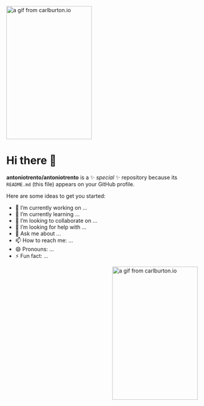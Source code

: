 <img style= "align: right; width: 225px; height: 351px; padding-top: 1em"  src="https://media.giphy.com/media/3oEduLJSDb3sGT7PQA/source.gif" alt="a gif from carlburton.io" />

# Hi there 👋

**antoniotrento/antoniotrento** is a ✨ _special_ ✨ repository because its `README.md` (this file) appears on your GitHub profile.

Here are some ideas to get you started:

- 🔭 I’m currently working on ...
- 🌱 I’m currently learning ...
- 👯 I’m looking to collaborate on ...
- 🤔 I’m looking for help with ...
- 💬 Ask me about ...
- 📫 How to reach me: ...
- 😄 Pronouns: ...
- ⚡ Fun fact: ...


<img align="right" width=225px height=351px src="https://media.giphy.com/media/3oEduLJSDb3sGT7PQA/source.gif" alt="a gif from carlburton.io"   />
